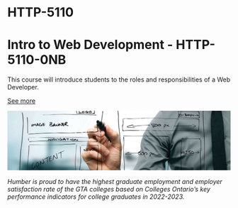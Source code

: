 # HTTP-5110
# Intro to Web Development - HTTP-5110-0NB

This course will introduce students to the roles and responsibilities of a Web Developer.

[See more](https://www.humber.ca/course.html?code=HTTP%205110)

![img](web-development-certificate.jpg)

*Humber is proud to have the highest graduate employment and employer satisfaction rate of the GTA colleges based on Colleges Ontario’s key performance indicators for college graduates in 2022-2023.*